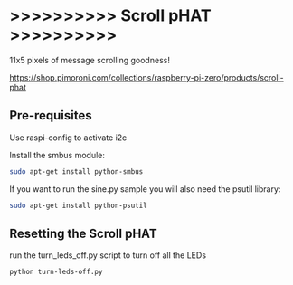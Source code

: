 # >>>>>>>>>> Scroll pHAT >>>>>>>>>>

11x5 pixels of message scrolling goodness!

https://shop.pimoroni.com/collections/raspberry-pi-zero/products/scroll-phat

## Pre-requisites

Use raspi-config to activate i2c

Install the smbus module:

```bash
sudo apt-get install python-smbus
```

If you want to run the sine.py sample you will also need the psutil library:

```bash
sudo apt-get install python-psutil
```

## Resetting the Scroll pHAT

run the turn_leds_off.py script to turn off all the LEDs

```bash
python turn-leds-off.py
```

